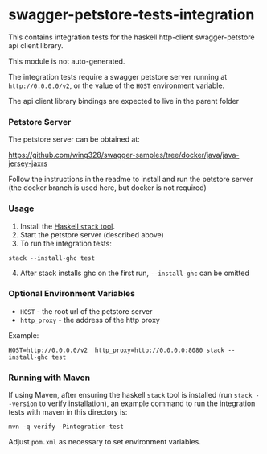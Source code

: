 # swagger-petstore-tests-integration

This contains integration tests for the haskell http-client swagger-petstore api client library.

This module is not auto-generated.

The integration tests require a swagger petstore server running at
`http://0.0.0.0/v2`, or the value of the `HOST` environment variable.

The api client library bindings are expected to live in the parent folder


### Petstore Server

The petstore server can be obtained at:

https://github.com/wing328/swagger-samples/tree/docker/java/java-jersey-jaxrs

Follow the instructions in the readme to install and run the petstore
server (the docker branch is used here, but docker is not required)

### Usage

1. Install the [Haskell `stack` tool](http://docs.haskellstack.org/en/stable/README).
2. Start the petstore server (described above)
3. To run the integration tests: 
```
stack --install-ghc test
```
4. After stack installs ghc on the first run, `--install-ghc` can be omitted

### Optional Environment Variables

* `HOST` - the root url of the petstore server
* `http_proxy` - the address of the http proxy 

Example: 

```
HOST=http://0.0.0.0/v2  http_proxy=http://0.0.0.0:8080 stack --install-ghc test
```


### Running with Maven

If using Maven, after ensuring the haskell `stack` tool is installed
(run `stack --version` to verify installation), an example command to
run the integration tests with maven in this directory is:

```
mvn -q verify -Pintegration-test
```

Adjust `pom.xml` as necessary to set environment variables.
